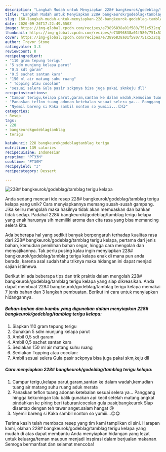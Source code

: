 ```yaml
---
description: "Langkah Mudah untuk Menyiapkan 228# bangkeurok/godeblag/tamblag terigu kelapa yang Enak"
title: "Langkah Mudah untuk Menyiapkan 228# bangkeurok/godeblag/tamblag terigu kelapa yang Enak"
slug: 160-langkah-mudah-untuk-menyiapkan-228-bangkeurok-godeblag-tamblag-terigu-kelapa-yang-enak
date: 2020-09-26T17:22:49.550Z
image: https://img-global.cpcdn.com/recipes/e73896838a01f580/751x532cq70/228-bangkeurokgodeblagtamblag-terigu-kelapa-foto-resep-utama.jpg
thumbnail: https://img-global.cpcdn.com/recipes/e73896838a01f580/751x532cq70/228-bangkeurokgodeblagtamblag-terigu-kelapa-foto-resep-utama.jpg
cover: https://img-global.cpcdn.com/recipes/e73896838a01f580/751x532cq70/228-bangkeurokgodeblagtamblag-terigu-kelapa-foto-resep-utama.jpg
author: Trevor Stone
ratingvalue: 3.3
reviewcount: 8
recipeingredient:
- "110 gram tepung terigu"
- "5 sdm munjung kelapa parut"
- "0,5 sdt garam"
- "0,5 sachet santan kara"
- "150 ml air matang suhu ruang"
- " Topping atau cocolan"
- "sesuai selera Gula pasir sckpnya bisa juga pakai skmkeju dll"
recipeinstructions:
- "Campur terigu,kelapa parut,garam,santan ke dalam wadah,kemudian tuang air matang suhu ruang aduk merata"
- "Panaskan teflon tuang adonan ketebalan sesuai selera ya... Panggang hingga kekuningan lalu balik gunakan api kecil setelah matang angkat pindahkan ke piring beri taburan/cocolan gula pasir,bangkeurok Siap disantap dengan teh tawar anget.salam hangat 😘"
- "Nyemil bareng si Kaka sambil nonton so yumiii...😍😋"
categories:
- Resep
tags:
- 228
- bangkeurokgodeblagtamblag
- terigu

katakunci: 228 bangkeurokgodeblagtamblag terigu 
nutrition: 139 calories
recipecuisine: Indonesian
preptime: "PT33M"
cooktime: "PT30M"
recipeyield: "3"
recipecategory: Dessert

---
```



![228# bangkeurok/godeblag/tamblag terigu kelapa](https://img-global.cpcdn.com/recipes/e73896838a01f580/751x532cq70/228-bangkeurokgodeblagtamblag-terigu-kelapa-foto-resep-utama.jpg)

Anda sedang mencari ide resep 228# bangkeurok/godeblag/tamblag terigu kelapa yang unik? Cara menyiapkannya memang susah-susah gampang. Jika keliru mengolah maka hasilnya tidak akan memuaskan dan bahkan tidak sedap. Padahal 228# bangkeurok/godeblag/tamblag terigu kelapa yang enak harusnya sih memiliki aroma dan cita rasa yang bisa memancing selera kita.

Ada beberapa hal yang sedikit banyak berpengaruh terhadap kualitas rasa dari 228# bangkeurok/godeblag/tamblag terigu kelapa, pertama dari jenis bahan, kemudian pemilihan bahan segar, hingga cara mengolah dan menyajikannya. Tak perlu pusing kalau ingin menyiapkan 228# bangkeurok/godeblag/tamblag terigu kelapa enak di mana pun anda berada, karena asal sudah tahu triknya maka hidangan ini dapat menjadi sajian istimewa.




Berikut ini ada beberapa tips dan trik praktis dalam mengolah 228# bangkeurok/godeblag/tamblag terigu kelapa yang siap dikreasikan. Anda dapat membuat 228# bangkeurok/godeblag/tamblag terigu kelapa memakai 7 jenis bahan dan 3 langkah pembuatan. Berikut ini cara untuk menyiapkan hidangannya.

<!--inarticleads1-->

##### Bahan-bahan dan bumbu yang digunakan dalam menyiapkan 228# bangkeurok/godeblag/tamblag terigu kelapa:

1. Siapkan 110 gram tepung terigu
1. Gunakan 5 sdm munjung kelapa parut
1. Ambil 0,5 sdt garam
1. Ambil 0,5 sachet santan kara
1. Sediakan 150 ml air matang suhu ruang
1. Sediakan  Topping atau cocolan:
1. Ambil sesuai selera Gula pasir sckpnya bisa juga pakai skm,keju dll




<!--inarticleads2-->

##### Cara menyiapkan 228# bangkeurok/godeblag/tamblag terigu kelapa:

1. Campur terigu,kelapa parut,garam,santan ke dalam wadah,kemudian tuang air matang suhu ruang aduk merata
1. Panaskan teflon tuang adonan ketebalan sesuai selera ya... Panggang hingga kekuningan lalu balik gunakan api kecil setelah matang angkat pindahkan ke piring beri taburan/cocolan gula pasir,bangkeurok Siap disantap dengan teh tawar anget.salam hangat 😘
1. Nyemil bareng si Kaka sambil nonton so yumiii...😍😋




Terima kasih telah membaca resep yang tim kami tampilkan di sini. Harapan kami, olahan 228# bangkeurok/godeblag/tamblag terigu kelapa yang mudah di atas dapat membantu Anda menyiapkan hidangan yang lezat untuk keluarga/teman maupun menjadi inspirasi dalam berjualan makanan. Semoga bermanfaat dan selamat mencoba!
